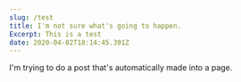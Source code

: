 ```yaml
---
slug: /test
title: I'm not sure what's going to happen.
Excerpt: This is a test
date: 2020-04-02T18:14:45.391Z
---
```

I'm trying to do a post that's automatically made into a page.